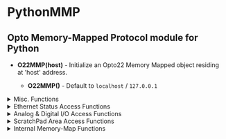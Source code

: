 # PythonMMP
Opto Memory-Mapped Protocol module for Python
-----

* **O22MMP(host)** - Initialize an Opto22 Memory Mapped object residing at 'host' address.

	* **O22MMP()** - Default to `localhost` / `127.0.0.1`

<details><summary>Misc. Functions</summary>

* **ReadRawOffset(offset, size, data_type)** - Rads the raw address at `offset` collecting `size` bytes and using `data_type` formatting to unpack it.

* **LastError()** - Returns the last error response code.

* **UnitDescription()** - Returns the device unit description. For example, `GRV-EPIC-PR1`

* **FirmwareVersion()** - Returns the device firmware version. For example, 'R1.1a'

</details>
<details><summary>Ethernet Status Access Functions</summary>

* **IPAddressE0()** - Returns the IP address associated with Ethernet 0 on the controller.

* **MACAddressE0()** - Returns the MAC address associated with Ethernet 0 on the controller.

* **IPAddressE1()** - Returns the IP address associated with Ethernet 1 on the controller.

* **MACAddressE1()** - Returns the MAC address associated with Ethernet 1 on the controller.

</details>
<details><summary>Analog & Digital I/O Access Functions</summary>

* **SetDigitalPointState(module, channel, state)** - The HD digital output at `channel` on `module` will be toggled to `state`, which should be either 1 or 0. Returns status code.

* **GetDigitalPointState(module, channel)** - The state of the HD digital output at `channel` on `module` will be fetched. Returns state either 1 or 0.


* **GetAnalogPointValue(module, channel)** - Return the current float value of the analog I/O installed at `channel` on `module`.

* **SetAnalogPointValue(module, channel, value)** - Set the analog I/O installed at `channel` on `module` to be `value`. `value` should be a float.

* **GetAnalogPointMin(module, channel)** - Return the minimum float value of the analog I/O installed at `channel` on `module`.

* **GetAnalogPointMax(module, channel)** - Return the maximum float value of the analog I/O installed at `channel` on `module`.

</details>
<details><summary>ScratchPad Area Access Functions</summary>

* **GetScractchPadIntegerArea(index)** - Returns the `index`<sup>th</sup> scratch pad integer.

* **SetScractchPadIntegerArea(index, value)** - Sets the `index`<sup>th</sup> scratch pad integer to be `value`.

* **GetScractchPadFloatArea(index)** - Returns the `index`<sup>th</sup> scratch pad float.

* **SetScractchPadFloatArea(index, value)** - Sets the `index`<sup>th</sup> scratch pad float to be `value`.

* **GetScractchPadStringArea(index)** - Returns the `index`<sup>th</sup> scratch pad string.

* **SetScractchPadStringArea(index, data)** - Sets the `index`<sup>th</sup> scratch pad string to be `data`.

</details>
<details><summary>Internal Memory-Map Functions</summary>

* **UnpackReadResponse(data, data_type)** - Unpacks the string data from bytes 16-20 of a read response. Returns formatted data.<br>
	`data_type` --> struct format characters 'c', 'i', 'd', 'f', etc., or specifically 'FIRMWARE', 'IP', or 'MAC' for custom formatting, or 'NONE' for raw binary data.

* **UnpackWriteResponse(data)** - Unpacks the integer status code from bytes 4-8 of a write response. Returns int status.<br>

* **PackFloat(value)** - Packs floating point `vlaue` into a four-byte hexidecimal array.

* **PackInteger(value)** - Packs integer point `vlaue` into a four-byte hexidecimal array.


* **ReadBlock(address)** - Read value at memory location `address`. Relies on `BuidReadBlockRequest()`, wraps up `.send()` and `.recv()` methods. Returns unpacked string data.

* **WriteBlock(address, value)** - Write `value` into memory location `address`. Relies on `BuildWriteBlockRequest()`, wraps up `.send()` and `.recv()` methods. Returns int status.


* **BuildReadBlockRequest(dest, size)** - Build the read block request bytearray. Returns bytearray block.<br>
	This is an internally used utility method to build a read request. Client code isn't likely to need it.

* **BuildWriteBlockRequest(dest, value)** - Build the write block request bytearray. Returns bytearray block.<br>
	This is an internally used utility method to build a read request. Client code isn't likely to need it.

* **close()** - Closes the socket connection to the device. Call this before the end of the script.

</details>